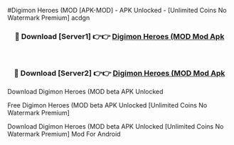 #Digimon Heroes (MOD [APK-MOD] - APK Unlocked - [Unlimited Coins No Watermark Premium] acdgn



<div align="center">

<h3>🔴 Download [Server1] 👉👉 <a href="https://momento.my/?title=Digimon_Heroes_(MOD">Digimon Heroes (MOD Mod Apk</a></h3><br>

<h3>🔴 Download [Server2] 👉👉 <a href="https://momento.my/?title=Digimon_Heroes_(MOD">Digimon Heroes (MOD Mod Apk</a></h3>
</div>



Download Digimon Heroes (MOD beta APK Unlocked

Free Digimon Heroes (MOD beta APK Unlocked [Unlimited Coins No Watermark Premium]

Download Digimon Heroes (MOD beta APK Unlocked [Unlimited Coins No Watermark Premium] Mod For Android
